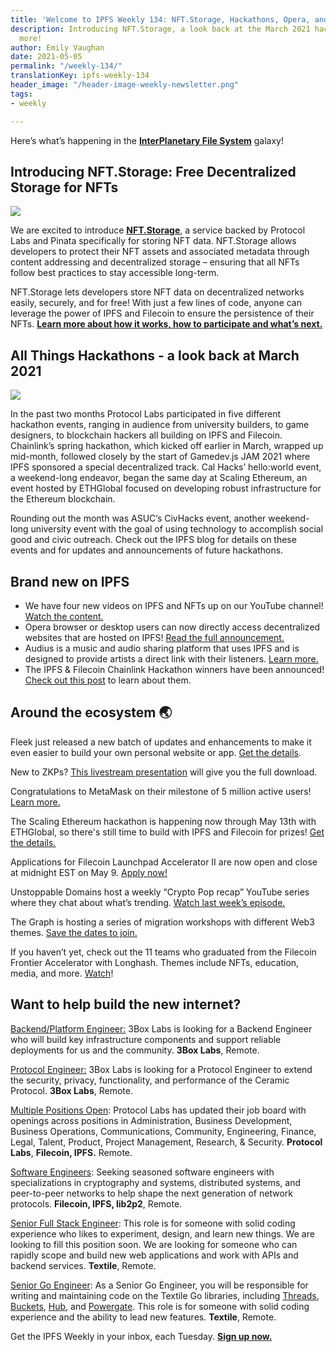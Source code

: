 ```yaml
---
title: 'Welcome to IPFS Weekly 134: NFT.Storage, Hackathons, Opera, and More'
description: Introducing NFT.Storage, a look back at the March 2021 hackathons, &
  more!
author: Emily Vaughan
date: 2021-05-05
permalink: "/weekly-134/"
translationKey: ipfs-weekly-134
header_image: "/header-image-weekly-newsletter.png"
tags:
- weekly

---
```

Here’s what’s happening in the [**InterPlanetary File System**](https://ipfs.tech/) galaxy!

## Introducing NFT.Storage: Free Decentralized Storage for NFTs

![](../assets/fil-blog-nft-storage-notext.png)

We are excited to introduce [**NFT.Storage**](https://nft.storage/), a service backed by Protocol Labs and Pinata specifically for storing NFT data. NFT.Storage allows developers to protect their NFT assets and associated metadata through content addressing and decentralized storage – ensuring that all NFTs follow best practices to stay accessible long-term.  
  
NFT.Storage lets developers store NFT data on decentralized networks easily, securely, and for free! With just a few lines of code, anyone can leverage the power of IPFS and Filecoin to ensure the persistence of their NFTs. [**Learn more about how it works, how to participate and what’s next.**](https://filecoin.io/blog/posts/introducing-nft.storage-free-decentralized-storage-for-nfts/)

## All Things Hackathons - a look back at March 2021

![](../assets/381008a6-0586-e15d-3735-efa315b6ea6f.png)

In the past two months Protocol Labs participated in five different hackathon events, ranging in audience from university builders, to game designers, to blockchain hackers all building on IPFS and Filecoin. Chainlink’s spring hackathon, which kicked off earlier in March, wrapped up mid-month, followed closely by the start of Gamedev.js JAM 2021 where IPFS sponsored a special decentralized track. Cal Hacks’ hello:world event, a weekend-long endeavor, began the same day at Scaling Ethereum, an event hosted by ETHGlobal focused on developing robust infrastructure for the Ethereum blockchain.

Rounding out the month was ASUC’s CivHacks event, another weekend-long university event with the goal of using technology to accomplish social good and civic outreach. Check out the IPFS blog for details on these events and for updates and announcements of future hackathons.

## Brand new on IPFS

* We have four new videos on IPFS and NFTs up on our YouTube channel! [Watch the content.](https://www.youtube.com/c/IPFSbot/videos)
* Opera browser or desktop users can now directly access decentralized websites that are hosted on IPFS! [Read the full announcement.](https://decrypt.co/69276/opera-browser-integrates-unstoppable-domains?utm_source=telegram&utm_medium=social&utm_campaign=smt)
* Audius is a music and audio sharing platform that uses IPFS and is designed to provide artists a direct link with their listeners. [Learn more.](https://youtu.be/c50licHTOik)
* The IPFS & Filecoin Chainlink Hackathon winners have been announced! [Check out this post](https://blog.ipfs.tech/2021-05-03-chainlink-recap/) to learn about them.

## Around the ecosystem 🌏

Fleek just released a new batch of updates and enhancements to make it even easier to build your own personal website or app. [Get the details](https://t.co/GYPuJVSMP6?amp=1).

New to ZKPs? [This livestream presentation](https://t.co/u1E3ngZ4gM?amp=1) will give you the full download.

Congratulations to MetaMask on their milestone of 5 million active users! [Learn more.](https://twitter.com/MetaMask/status/1387167179951464455?s=20)

The Scaling Ethereum hackathon is happening now through May 13th with ETHGlobal, so there's still time to build with IPFS and Filecoin for prizes! [Get the details.](https://blog.ipfs.tech/2021-04-14-scaling-ethereum/)

Applications for Filecoin Launchpad Accelerator II are now open and close at midnight EST on May 9. [Apply now!](https://tachyon.submittable.com/submit/192229/filecoin-launchpad-accelerator-ii)

Unstoppable Domains host a weekly “Crypto Pop recap” YouTube series where they chat about what’s trending. [Watch last week’s episode.](https://www.youtube.com/watch?v=BU8ZntKT3s8)

The Graph is hosting a series of migration workshops with different Web3 themes. [Save the dates to join.](https://calendar.google.com/calendar/u/0/embed?src=info@thegraph.foundation)

If you haven’t yet, check out the 11 teams who graduated from the Filecoin Frontier Accelerator with Longhash. Themes include NFTs, education, media, and more. [Watch](https://www.youtube.com/watch?v=-lwttk-HsoQ)!

## Want to help build the new internet?

[Backend/Platform Engineer:](https://jobs.lever.co/3box) 3Box Labs is looking for a Backend Engineer who will build key infrastructure components and support reliable deployments for us and the community. **3Box Labs**, Remote.

[Protocol Engineer:](https://jobs.lever.co/3box) 3Box Labs is looking for a Protocol Engineer to extend the security, privacy, functionality, and performance of the Ceramic Protocol. **3Box Labs**, Remote.

[Multiple Positions Open](https://jobs.lever.co/protocol): Protocol Labs has updated their job board with openings across positions in Administration, Business Development, Business Operations, Communications, Community, Engineering, Finance, Legal, Talent, Product, Project Management, Research, & Security. **Protocol Labs**, **Filecoin, IPFS.** Remote.

[Software Engineers](https://jobs.lever.co/protocol): Seeking seasoned software engineers with specializations in cryptography and systems, distributed systems, and peer-to-peer networks to help shape the next generation of network protocols. **Filecoin, IPFS, lib2p2**, Remote.

[Senior Full Stack Engineer](https://textile.breezy.hr/p/d59ca1308346-senior-full-stack-engineer): This role is for someone with solid coding experience who likes to experiment, design, and learn new things. We are looking to fill this position soon. We are looking for someone who can rapidly scope and build new web applications and work with APIs and backend services. **Textile**, Remote.

[Senior Go Engineer](https://textile.breezy.hr/p/421d4f71a227-senior-go-engineer): As a Senior Go Engineer, you will be responsible for writing and maintaining code on the Textile Go libraries, including [Threads](https://github.com/textileio/go-threads), [Buckets](https://github.com/textileio/go-buckets), [Hub](https://github.com/textileio/textile), and [Powergate](https://github.com/textileio/powergate). This role is for someone with solid coding experience and the ability to lead new features. **Textile**, Remote.

Get the IPFS Weekly in your inbox, each Tuesday. [**Sign up now.**](https://ipfs.us4.list-manage.com/subscribe?u=25473244c7d18b897f5a1ff6b&id=cad54b2230)